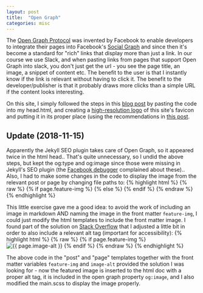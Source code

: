 ```yaml
---
layout: post
title:  "Open Graph"
categories: misc
---
```


The [Open Graph Protocol](http://ogp.me) was invented by Facebook to enable developers to integrate their pages into Facebook's [Social Graph](https://en.wikipedia.org/wiki/Social_graph) and since then it's become a standard for "rich" links that display more than just a link. In our course we use Slack, and when pasting links from pages that support Open Graph into slack, you don't just get the url - you see the page title, an image, a snippet of content etc. The benefit to the user is that I instantly know if the link is relevant without having to click it. The benefit to the developer/publisher is that it probably draws more clicks than a simple URL if the content looks interesting.

On this site, I simply followed the steps in this [blog post](http://davidensinger.com/2013/04/adding-open-graph-tags-to-jekyll/) by pasting the code into my head.html, and creating a [high-resolution logo](http://localhost:4000/assets/img/logo-high-resolution.png) of this site's favicon and putting it in its proper place (using the recommendations in [this post](https://www.h3xed.com/web-and-internet/how-to-use-og-image-meta-tag-facebook-reddit).

## Update (2018-11-15)
Apparently the Jekyll SEO plugin takes care of Open Graph, so it appeared twice in the html head.. That's quite unnecessary, so I undid the above steps, but kept the og:type and og:image since those were missing in Jekyll's SEO plugin (the [Facebook debugger](https://developers.facebook.com/tools/debug/) complained about these).. Also, I had to make some changes in the code to display the image from the relevant post or page by changing file paths to:
    {% highlight html %}
    {% raw %}
    {% if page.feature-img %}
    <meta content="{{ site.url }}/assets/img/{{ page.feature-img }}" property="og:image">
    {% else %}
    <meta content="{{ site.url }}/assets/img/logo-high-resolution.png" property="og:image">
    {% endif %}
    {% endraw %}
    {% endhighlight %}

This little exercise gave me a good idea: to avoid the work of including an image in markdown AND naming the image in the front matter `feature-img`, I could just modify the html templates to include the front matter image. I found part of the solution on [Stack Overflow](https://stackoverflow.com/questions/47860861/feature-image-not-showing-for-posts-jekyll) that I adjusted a little bit in order to also include a relevant alt tag (important for accessibility):
 {% highlight html %}
    {% raw %}
    {% if page.feature-img %}
    <img class="feature-image" src="/assets/img/{{ page.feature-img }}" alt="{{ page.image-alt }}" />
    {% endif %}
    {% endraw %}
    {% endhighlight %}

The above code in the "post" and "page" templates together with the front matter variables `feature-img` and `image-alt` provided the solution I was looking for - now the featured image is inserted to the html doc with a proper alt tag, it is included in the open graph property `og:image`, and I also modified the main.scss to display the image properly.